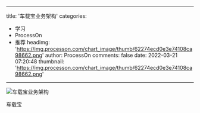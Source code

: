 
---
title: '车载宝业务架构'
categories: 
 - 学习
 - ProcessOn
 - 推荐
headimg: 'https://img.processon.com/chart_image/thumb/62274ecd0e3e74108ca98662.png'
author: ProcessOn
comments: false
date: 2022-03-21 07:20:48
thumbnail: 'https://img.processon.com/chart_image/thumb/62274ecd0e3e74108ca98662.png'
---

<div>   
<img class="thumb" alt="车载宝业务架构" src="https://img.processon.com/chart_image/thumb/62274ecd0e3e74108ca98662.png" referrerpolicy="no-referrer">
<p>车载宝</p>  
</div>
            